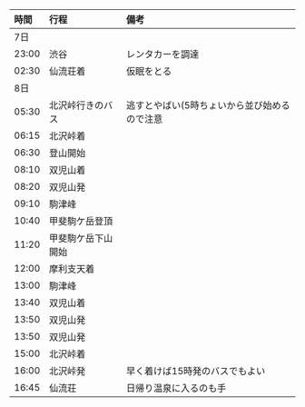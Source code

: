 |時間|行程|備考|
|:-|:-|:-|
|7日|||
|23:00|渋谷|レンタカーを調達|
|02:30|仙流荘着|仮眠をとる|
|8日|||
|05:30|北沢峠行きのバス|逃すとやばい(5時ちょいから並び始めるので注意|
|06:15|北沢峠着|
|06:30|登山開始|
|08:10|双児山着|
|08:20|双児山発|
|09:10|駒津峰|
|10:40|甲斐駒ケ岳登頂|
|11:20|甲斐駒ケ岳下山開始|
|12:00|摩利支天着|
|13:00|駒津峰|
|13:40|双児山着|
|13:50|双児山発|
|13:50|双児山発|
|15:00|北沢峠着|
|16:00|北沢峠発|早く着けば15時発のバスでもよい|
|16:45|仙流荘|日帰り温泉に入るのも手|
